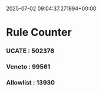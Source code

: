 2025-07-02 09:04:37.271994+00:00
# Rule Counter 
 ### UCATE : 502376

 ### Veneto : 99561

 ### Allowlist : 13930